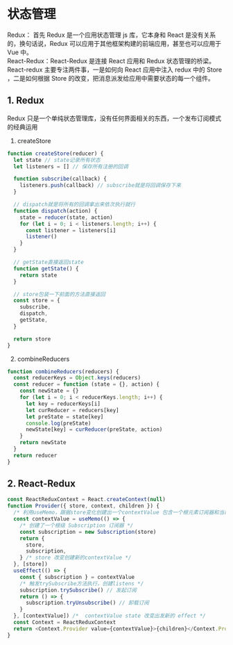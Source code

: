 # 状态管理

Redux： 首先 Redux 是一个应用状态管理 js 库，它本身和 React 是没有关系的，换句话说，Redux 可以应用于其他框架构建的前端应用，甚至也可以应用于 Vue 中。  
React-Redux：React-Redux 是连接 React 应用和 Redux 状态管理的桥梁。React-redux 主要专注两件事，一是如何向 React 应用中注入 redux 中的 Store ，二是如何根据 Store 的改变，把消息派发给应用中需要状态的每一个组件。

## 1. Redux

Redux 只是一个单纯状态管理库，没有任何界面相关的东西，一个发布订阅模式的经典运用

1. createStore

```javascript
function createStore(reducer) {
  let state // state记录所有状态
  let listeners = [] // 保存所有注册的回调

  function subscribe(callback) {
    listeners.push(callback) // subscribe就是将回调保存下来
  }

  // dispatch就是将所有的回调拿出来依次执行就行
  function dispatch(action) {
    state = reducer(state, action)
    for (let i = 0; i < listeners.length; i++) {
      const listener = listeners[i]
      listener()
    }
  }

  // getState直接返回state
  function getState() {
    return state
  }

  // store包装一下前面的方法直接返回
  const store = {
    subscribe,
    dispatch,
    getState,
  }

  return store
}
```

2. combineReducers

```javascript
function combineReducers(reducers) {
  const reducerKeys = Object.keys(reducers)
  const reducer = function (state = {}, action) {
    const newState = {}
    for (let i = 0; i < reducerKeys.length; i++) {
      let key = reducerKeys[i]
      let curReducer = reducers[key]
      let preState = state[key]
      console.log(preState)
      newState[key] = curReducer(preState, action)
    }
    return newState
  }
  return reducer
}
```

## 2. React-Redux

```javascript
const ReactReduxContext = React.createContext(null)
function Provider({ store, context, children }) {
  /* 利用useMemo，跟据store变化创建出一个contextValue 包含一个根元素订阅器和当前store  */
  const contextValue = useMemo(() => {
    /* 创建了一个根级 Subscription 订阅器 */
    const subscription = new Subscription(store)
    return {
      store,
      subscription,
    } /* store 改变创建新的contextValue */
  }, [store])
  useEffect(() => {
    const { subscription } = contextValue
    /* 触发trySubscribe方法执行，创建listens */
    subscription.trySubscribe() // 发起订阅
    return () => {
      subscription.tryUnsubscribe() // 卸载订阅
    }
  }, [contextValue]) /*  contextValue state 改变出发新的 effect */
  const Context = ReactReduxContext
  return <Context.Provider value={contextValue}>{children}</Context.Provider>
}
```

